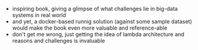 
* inspiring book, giving a glimpse of what challenges lie in big-data systems in real world
* and yet, a docker-based runnig solution (against some sample dataset) would make the book even more valuable and reference-able
* don't get me wrong, just getting the idea of lambda architecture and reasons and challenges is invaluable